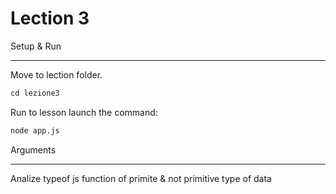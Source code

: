 # Lection 3

Setup & Run
___________________________________________

Move to lection folder.
```ps
cd lezione3
```
Run to lesson launch the command:
```ps
node app.js
```
Arguments
___________________________________________
Analize typeof js function of primite & not primitive type of data